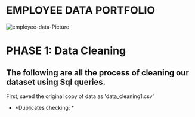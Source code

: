 # EMPLOYEE DATA PORTFOLIO
![employee-data-Picture]()

# PHASE 1: Data Cleaning


## The following are all the process of cleaning our dataset using Sql queries.

First, saved the original copy of data as 'data_cleaning1.csv'

* *Duplicates checking: *
  






